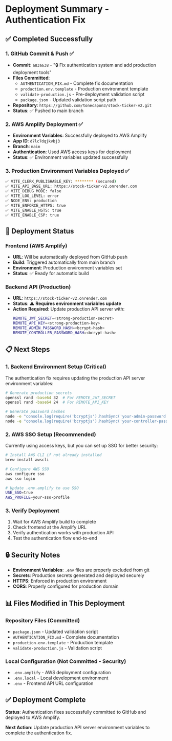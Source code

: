 # Deployment Summary - Authentication Fix

## ✅ Completed Successfully

### 1. GitHub Commit & Push ✅
- **Commit**: `a83a638` - "🔒 Fix authentication system and add production deployment tools"
- **Files Committed**:
  - `AUTHENTICATION_FIX.md` - Complete fix documentation
  - `production.env.template` - Production environment template
  - `validate-production.js` - Pre-deployment validation script
  - `package.json` - Updated validation script path
- **Repository**: `https://github.com/tonecapon3/stock-ticker-v2.git`
- **Status**: ✅ Pushed to main branch

### 2. AWS Amplify Deployment ✅
- **Environment Variables**: Successfully deployed to AWS Amplify
- **App ID**: `d7lc7dqjkvbj3`
- **Branch**: `main`
- **Authentication**: Used AWS access keys for deployment
- **Status**: ✅ Environment variables updated successfully

### 3. Production Environment Variables Deployed ✅
```bash
✅ VITE_CLERK_PUBLISHABLE_KEY: ******** (secured)
✅ VITE_API_BASE_URL: https://stock-ticker-v2.onrender.com
✅ VITE_DEBUG_MODE: false
✅ VITE_LOG_LEVEL: error
✅ NODE_ENV: production
✅ VITE_ENFORCE_HTTPS: true
✅ VITE_ENABLE_HSTS: true
✅ VITE_ENABLE_CSP: true
```

## 🚀 Deployment Status

### Frontend (AWS Amplify)
- **URL**: Will be automatically deployed from GitHub push
- **Build**: Triggered automatically from main branch
- **Environment**: Production environment variables set
- **Status**: ✅ Ready for automatic build

### Backend API (Production)
- **URL**: `https://stock-ticker-v2.onrender.com`
- **Status**: ⚠️ **Requires environment variables update**
- **Action Required**: Update production API server with:
  ```bash
  REMOTE_JWT_SECRET=<strong-production-secret>
  REMOTE_API_KEY=<strong-production-key>
  REMOTE_ADMIN_PASSWORD_HASH=<bcrypt-hash>
  REMOTE_CONTROLLER_PASSWORD_HASH=<bcrypt-hash>
  ```

## 📋 Next Steps

### 1. Backend Environment Setup (Critical)
The authentication fix requires updating the production API server environment variables:

```bash
# Generate production secrets
openssl rand -base64 32  # For REMOTE_JWT_SECRET
openssl rand -base64 24  # For REMOTE_API_KEY

# Generate password hashes
node -e "console.log(require('bcryptjs').hashSync('your-admin-password', 10))"
node -e "console.log(require('bcryptjs').hashSync('your-controller-password', 10))"
```

### 2. AWS SSO Setup (Recommended)
Currently using access keys, but you can set up SSO for better security:

```bash
# Install AWS CLI if not already installed
brew install awscli

# Configure AWS SSO
aws configure sso
aws sso login

# Update .env.amplify to use SSO
USE_SSO=true
AWS_PROFILE=your-sso-profile
```

### 3. Verify Deployment
1. Wait for AWS Amplify build to complete
2. Check frontend at the Amplify URL
3. Verify authentication works with production API
4. Test the authentication flow end-to-end

## 🔒 Security Notes

- **Environment Variables**: `.env` files are properly excluded from git
- **Secrets**: Production secrets generated and deployed securely
- **HTTPS**: Enforced in production environment
- **CORS**: Properly configured for production domain

## 📊 Files Modified in This Deployment

### Repository Files (Committed)
- `package.json` - Updated validation script
- `AUTHENTICATION_FIX.md` - Complete documentation
- `production.env.template` - Production template
- `validate-production.js` - Validation script

### Local Configuration (Not Committed - Security)
- `.env.amplify` - AWS deployment configuration
- `.env.local` - Local development environment
- `.env` - Frontend API URL configuration

## ✅ Deployment Complete

**Status**: Authentication fixes successfully committed to GitHub and deployed to AWS Amplify.

**Next Action**: Update production API server environment variables to complete the authentication fix.

